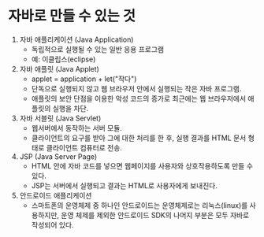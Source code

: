 # 자바로 만들 수 있는 것
1. 자바 애플리케이션 (Java Application)
    * 독립적으로 실행될 수 있는 일반 응용 프로그램
    * 예: 이클립스(eclipse)
2. 자바 애플릿 (Java Applet)
    * applet = application + let("작다")
    * 단독으로 실행되지 않고 웹 브라우저 안에서 실행되는 작은 자바 프로그램.
    * 애플릿의 보안 단점을 이용한 악성 코드의 증가로 최근에는 웹 브라우저에서 애플릿의 실행을 차단.
3. 자바 서블릿 (Java Servlet)
    * 웹서버에서 동작하는 서버 모듈.
    * 클라이언트의 요구를 받아 그에 대한 처리를 한 후, 실행 결과를 HTML 문서 형태로 클라이언트 컴퓨터로 전송.
4. JSP (Java Server Page)
    * HTML 안에 자바 코드를 넣으면 웹페이지를 사용자와 상호작용하도록 만들 수 있다.
    * JSP는 서버에서 실행되고 결과는 HTML로 사용자에게 보내진다.
5. 안드로이드 애플리케이션
    * 스마트폰의 운영체제 중 하나인 안드로이드는 운영체제로는 리눅스(linux)를 사용하지만, 운영 체제를 제외한 안드로이드 SDK의 나머지 부분은 모두 자바로 작성되어 있다.